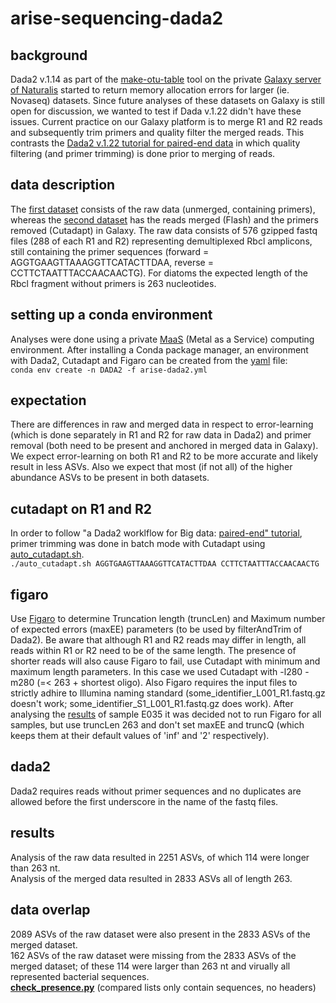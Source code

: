 # arise-sequencing-dada2

## background
Dada2 v.1.14 as part of the [make-otu-table](https://github.com/naturalis/galaxy-tool-make-otu-table) tool on the private [Galaxy server of Naturalis](https://galaxy.naturalis.nl) started to return memory allocation errors for larger (ie. Novaseq) datasets. Since future analyses of these datasets on Galaxy is still open for discussion, we wanted to test if Dada v.1.22 didn't have these issues. Current practice on our Galaxy platform is to merge R1 and R2 reads and subsequently trim primers and quality filter the merged reads. This contrasts the [Dada2 v.1.22 tutorial for paired-end data](https://benjjneb.github.io/dada2/bigdata_paired.html) in which quality filtering (and primer trimming) is done prior to merging of reads.

## data description
The [first dataset](https://drive.google.com/file/d/1S6YhKIrnqzmqu4RxRjE0PZJ4fxpf7F5J/view?usp=sharing) consists of the raw data (unmerged, containing primers), whereas the [second dataset](https://drive.google.com/file/d/1iZPC4_vsBDPZnOexT8y0cP44vtmE0CYI/view?usp=sharing) has the reads merged (Flash) and the primers removed (Cutadapt) in Galaxy. The raw data consists of 576 gzipped fastq files (288 of each R1 and R2) representing demultiplexed Rbcl amplicons, still containing the primer sequences (forward = AGGTGAAGTTAAAGGTTCATACTTDAA, reverse = CCTTCTAATTTACCAACAACTG). For diatoms the expected length of the Rbcl fragment without primers is 263 nucleotides.

## setting up a conda environment
Analyses were done using a private [MaaS](https://maas.io/) (Metal as a Service) computing environment. After installing a Conda package manager, an environment with Dada2, Cutadapt and Figaro can be created from the [yaml](https://github.com/naturalis/arise-sequencing-dada2/blob/main/arise-dada2.yml) file:\
`conda env create -n DADA2 -f arise-dada2.yml`

## expectation
There are differences in raw and merged data in respect to error-learning (which is done separately in R1 and R2 for raw data in Dada2) and primer removal (both need to be present and anchored in merged data in Galaxy). We expect error-learning on both R1 and R2 to be more accurate and likely result in less ASVs. Also we expect that most (if not all) of the higher abundance ASVs to be present in both datasets. 

## cutadapt on R1 and R2
In order to follow "a Dada2 worklflow for Big data: [paired-end" tutorial](https://benjjneb.github.io/dada2/bigdata_paired.html), primer trimming was done in batch mode with Cutadapt using [auto_cutadapt.sh](https://github.com/naturalis/arise-sequencing-dada2/blob/main/auto_cutadapt.sh).\
`./auto_cutadapt.sh AGGTGAAGTTAAAGGTTCATACTTDAA CCTTCTAATTTACCAACAACTG`

## figaro
Use [Figaro](https://github.com/Zymo-Research/figaro#figaro) to determine Truncation length (truncLen) and Maximum number of expected errors (maxEE) parameters (to be used by filterAndTrim of Dada2). Be aware that although R1 and R2 reads may differ in length, all reads within R1 or R2 need to be of the same length. The presence of shorter reads will also cause Figaro to fail, use Cutadapt with minimum and maximum length parameters. In this case we used Cutadapt with -l280 -m280 (=< 263 + shortest oligo). Also Figaro requires the input files to strictly adhire to Illumina naming standard (some_identifier_L001_R1.fastq.gz doesn't work; some_identifier_S1_L001_R1.fastq.gz does work). After analysing the [results](https://github.com/naturalis/arise-sequencing-dada2/tree/main/figaro_output) of sample E035 it was decided not to run Figaro for all samples, but use truncLen 263 and don't set maxEE and truncQ (which keeps them at their default values of 'inf' and '2' respectively).

## dada2
Dada2 requires reads without primer sequences and no duplicates are allowed before the first underscore in the name of the fastq files.

## results
Analysis of the raw data resulted in 2251 ASVs, of which 114 were longer than 263 nt.\
Analysis of the merged data resulted in 2833 ASVs all of length 263.

## data overlap
2089 ASVs of the raw dataset were also present in the 2833 ASVs of the merged dataset.\
162 ASVs of the raw dataset were missing from the 2833 ASVs of the merged dataset; of these 114 were larger than 263 nt and virually all represented bacterial sequences.\
[**check_presence.py**](https://github.com/naturalis/arise-sequencing-dada2/blob/main/check_presence.py) (compared lists only contain sequences, no headers)




